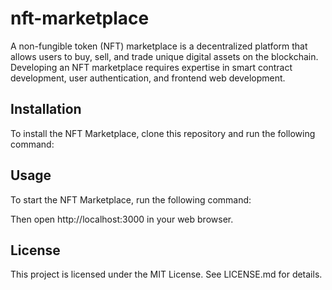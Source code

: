 # nft-marketplace
A non-fungible token (NFT) marketplace is a decentralized platform that allows users to buy, sell, and trade unique digital assets on the blockchain. Developing an NFT marketplace requires expertise in smart contract development, user authentication, and frontend web development.

## Installation

To install the NFT Marketplace, clone this repository and run the following command:

## Usage

To start the NFT Marketplace, run the following command:

Then open http://localhost:3000 in your web browser.

## License

This project is licensed under the MIT License. See LICENSE.md for details.
